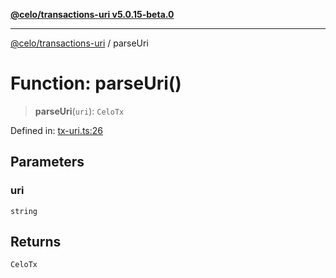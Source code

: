 [**@celo/transactions-uri v5.0.15-beta.0**](../README.md)

***

[@celo/transactions-uri](../README.md) / parseUri

# Function: parseUri()

> **parseUri**(`uri`): `CeloTx`

Defined in: [tx-uri.ts:26](https://github.com/celo-org/developer-tooling/blob/master/packages/sdk/transactions-uri/src/tx-uri.ts#L26)

## Parameters

### uri

`string`

## Returns

`CeloTx`
